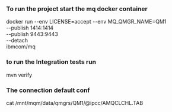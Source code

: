 
### To run the project start the mq docker container
docker run --env LICENSE=accept --env MQ_QMGR_NAME=QM1 \
           --publish 1414:1414 \
           --publish 9443:9443 \
           --detach \
           ibmcom/mq

### to run the Integration tests run 
mvn verify


### The connection default conf
cat /mnt/mqm/data/qmgrs/QM1/@ipcc/AMQCLCHL.TAB

